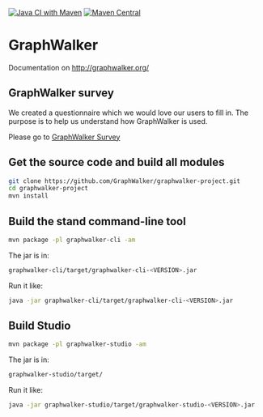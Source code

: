 [![Java CI with Maven](https://github.com/GraphWalker/graphwalker-project/actions/workflows/maven.yml/badge.svg?branch=master)](https://github.com/GraphWalker/graphwalker-project/actions/workflows/maven.yml)
[![Maven Central](https://maven-badges.herokuapp.com/maven-central/org.graphwalker/graphwalker-project/badge.svg)](https://maven-badges.herokuapp.com/maven-central/org.graphwalker/graphwalker-project)

# GraphWalker

Documentation on http://graphwalker.org/

## GraphWalker survey

We created a questionnaire which we would love our users to fill in.
The purpose is to help us understand how GraphWalker is used.

Please go to [GraphWalker Survey](https://goo.gl/forms/rvHWHHsWIsh4Hw9y1)

## Get the source code and build all modules

```bash
git clone https://github.com/GraphWalker/graphwalker-project.git
cd graphwalker-project
mvn install
```

## Build the stand command-line tool

```bash
mvn package -pl graphwalker-cli -am
```

The jar is in:
```bash
graphwalker-cli/target/graphwalker-cli-<VERSION>.jar
```

Run it like:
```bash
java -jar graphwalker-cli/target/graphwalker-cli-<VERSION>.jar
```

## Build Studio

```bash
mvn package -pl graphwalker-studio -am
```

The jar is in:
```bash
graphwalker-studio/target/
```
 
Run it like:
```bash
java -jar graphwalker-studio/target/graphwalker-studio-<VERSION>.jar
```
